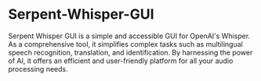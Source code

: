 # Serpent-Whisper-GUI
Serpent Whisper GUI is a simple and accessible GUI for OpenAI's Whisper. As a comprehensive tool, it simplifies complex tasks such as multilingual speech recognition, translation, and identification. By harnessing the power of AI, it offers an efficient and user-friendly platform for all your audio processing needs.
